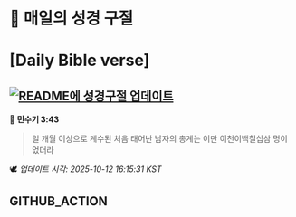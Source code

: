 # 🙏 매일의 성경 구절
# [Daily Bible verse]
## [![README에 성경구절 업데이트](https://github.com/DONGSUKA/first_test/actions/workflows/update-readme-bible.yml/badge.svg)](https://github.com/DONGSUKA/first_test/actions/workflows/update-readme-bible.yml)
<!-- START_BIBLE_VERSE -->
📖 **민수기 3:43**
> 일 개월 이상으로 계수된 처음 태어난 남자의 총계는 이만 이천이백칠십삼 명이었더라

🕊️ _업데이트 시각: 2025-10-12 16:15:31 KST_
  <!-- END_BIBLE_VERSE -->
## GITHUB_ACTION
